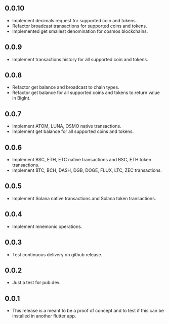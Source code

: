 ## 0.0.10
* Implement decimals request for supported coin and tokens.
* Refactor broadcast transactions for supported coins and tokens.
* Implemented get smallest denomination for cosmos blockchains.
## 0.0.9
* Implement transactions history for all supported coin and tokens.
## 0.0.8
* Refactor get balance and broadcast to chain types.
* Refactor get balance for all supported coins and tokens to return value in
  BigInt.
## 0.0.7
* Implement ATOM, LUNA, OSMO native transactions.
* Implement get balance for all supported coins and tokens.
## 0.0.6
* Implement BSC, ETH, ETC native transactions and BSC, ETH token transactions.
* Implement BTC, BCH, DASH, DGB, DOGE, FLUX, LTC, ZEC transactions.
## 0.0.5
* Implement Solana native transactions and Solana token transactions.
## 0.0.4
* Implement mnemonic operations.
## 0.0.3
* Test continuous delivery on github release.
## 0.0.2
* Just a test for pub.dev.
## 0.0.1
* This release is a meant to be a proof of concept and to test if this can be
  installed in another flutter app.
